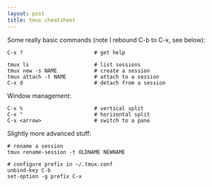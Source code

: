 ```yaml
---
layout: post
title: tmux cheatsheet
---
```


Some really basic commands (note I rebound C-b to C-x, see below):

```
C-x ?                       # get help

tmux ls                     # list sessions
tmux new -s NAME            # create a session
tmux attach -t NAME         # attach to a session
C-x d                       # detach from a session
```

Window management:

```
C-x %                       # vertical split
C-x "                       # horizontal split
C-x <arrow>                 # switch to a pane
```

Slightly more advanced stuff:

```
# rename a session
tmux rename-session -t OLDNAME NEWNAME

# configure prefix in ~/.tmux.conf
unbind-key C-b
set-option -g prefix C-x
```
